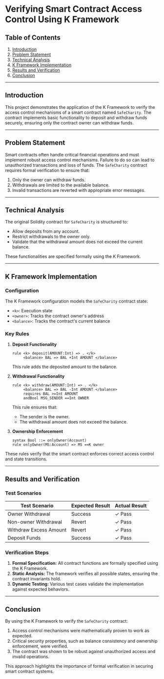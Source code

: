 # Verifying Smart Contract Access Control Using K Framework

## Table of Contents
1. [Introduction](#introduction)
2. [Problem Statement](#problem-statement)
3. [Technical Analysis](#technical-analysis)
4. [K Framework Implementation](#k-framework-implementation)
5. [Results and Verification](#results-and-verification)
6. [Conclusion](#conclusion)

---

## Introduction

This project demonstrates the application of the K Framework to verify the access control mechanisms of a smart contract named `SafeCharity`. The contract implements basic functionality to deposit and withdraw funds securely, ensuring only the contract owner can withdraw funds.

---

## Problem Statement

Smart contracts often handle critical financial operations and must implement robust access control mechanisms. Failure to do so can lead to unauthorized transactions and loss of funds. The `SafeCharity` contract requires formal verification to ensure that:

1. Only the owner can withdraw funds.
2. Withdrawals are limited to the available balance.
3. Invalid transactions are reverted with appropriate error messages.

---

## Technical Analysis

The original Solidity contract for `SafeCharity` is structured to:
- Allow deposits from any account.
- Restrict withdrawals to the owner only.
- Validate that the withdrawal amount does not exceed the current balance.

These functionalities are specified formally using the K Framework.

---

## K Framework Implementation

### Configuration
The K Framework configuration models the `SafeCharity` contract state:
- `<k>`: Execution state
- `<owner>`: Tracks the contract owner's address
- `<balance>`: Tracks the contract's current balance

### Key Rules

1. **Deposit Functionality**
   ```k
   rule <k> deposit(AMOUNT:Int) => . </k>
        <balance> BAL => BAL +Int AMOUNT </balance>
   ```
   This rule adds the deposited amount to the balance.

2. **Withdrawal Functionality**
   ```k
   rule <k> withdraw(AMOUNT:Int) => . </k>
        <balance> BAL => BAL -Int AMOUNT </balance>
        requires BAL >=Int AMOUNT
        andBool MSG_SENDER ==Int OWNER
   ```
   This rule ensures that:
   - The sender is the owner.
   - The withdrawal amount does not exceed the balance.

3. **Ownership Enforcement**
   ```k
   syntax Bool ::= onlyOwner(Account)
   rule onlyOwner(MS:Account) => MS ==K owner
   ```

These rules verify that the smart contract enforces correct access control and state transitions.

---

## Results and Verification

### Test Scenarios
| Test Scenario         | Expected Result | Actual Result |
|-----------------------|-----------------|---------------|
| Owner Withdrawal      | Success         | ✓ Pass        |
| Non-owner Withdrawal  | Revert          | ✓ Pass        |
| Withdraw Excess Amount| Revert          | ✓ Pass        |
| Deposit Funds         | Success         | ✓ Pass        |

### Verification Steps
1. **Formal Specification:** All contract functions are formally specified using the K Framework.
2. **Static Analysis:** The framework verifies all possible states, ensuring the contract invariants hold.
3. **Dynamic Testing:** Various test cases validate the implementation against expected behaviors.

---

## Conclusion

By using the K Framework to verify the `SafeCharity` contract:
1. Access control mechanisms were mathematically proven to work as expected.
2. Critical security properties, such as balance consistency and ownership enforcement, were verified.
3. The contract was shown to be robust against unauthorized access and invalid operations.

This approach highlights the importance of formal verification in securing smart contract systems.

